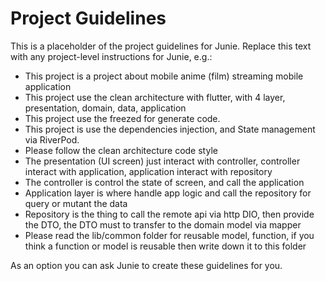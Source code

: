# Project Guidelines
    
This is a placeholder of the project guidelines for Junie.
Replace this text with any project-level instructions for Junie, e.g.:

* This project is a project about mobile anime (film) streaming mobile application
* This project use the clean architecture with flutter, with 4 layer, presentation, domain, data, application
* This project use the freezed for generate code.
* This project is use the dependencies injection, and State management via RiverPod.
* Please follow the clean architecture code style
* The presentation (UI screen) just interact with controller, controller interact with application, application interact with repository
* The controller is control the state of screen, and call the application
* Application layer is where handle app logic and call the repository for query or mutant the data
* Repository is the thing to call the remote api via http DIO, then provide the DTO, the DTO must to transfer to the domain model via mapper
* Please read the lib/common folder for reusable model, function, if you think a function or model is reusable then write down it to this folder

As an option you can ask Junie to create these guidelines for you.
